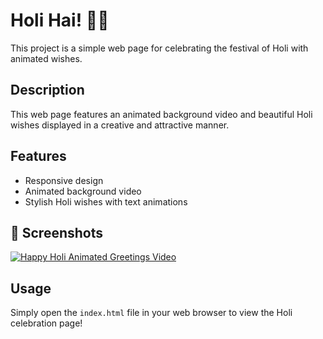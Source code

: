 # Holi Hai! 🎉🌈

This project is a simple web page for celebrating the festival of Holi with animated wishes.

## Description

This web page features an animated background video and beautiful Holi wishes displayed in a creative and attractive manner.

## Features

- Responsive design
- Animated background video
- Stylish Holi wishes with text animations

## 📸 Screenshots

[![Happy Holi Animated Greetings Video](http://img.youtube.com/vi/VIDEO_ID/0.jpg)](http://www.youtube.com/watch?v=VIDEO_ID)



## Usage

Simply open the `index.html` file in your web browser to view the Holi celebration page!
